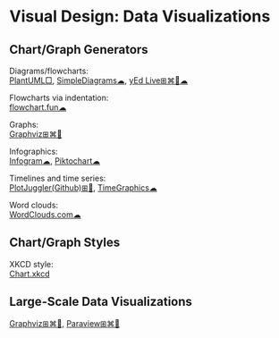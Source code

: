 # Visual Design: Data Visualizations

## Chart/Graph Generators

Diagrams/flowcharts:  
[PlantUML□](https://plantuml.com/),
[SimpleDiagrams☁](https://www.simplediagrams.com/),
[yEd Live⊞⌘🐧☁](https://www.yworks.com/products/yed)

Flowcharts via indentation:  
[flowchart.fun☁](https://flowchart.fun/)

Graphs:  
[Graphviz⊞⌘🐧](https://graphviz.org/)

Infographics:  
[Infogram☁](https://infogram.com/),
[Piktochart☁](https://piktochart.com/)

Timelines and time series:  
[PlotJuggler(Github)⊞🐧](https://github.com/facontidavide/PlotJuggler),
[TimeGraphics☁](https://time.graphics/)

Word clouds:  
[WordClouds.com☁](https://www.wordclouds.com/)

## Chart/Graph Styles

XKCD style:  
[Chart.xkcd](https://github.com/timqian/chart.xkcd)

## Large-Scale Data Visualizations

[Graphviz⊞⌘🐧](https://www.graphviz.org/),
[Paraview⊞⌘🐧](https://www.paraview.org/)
